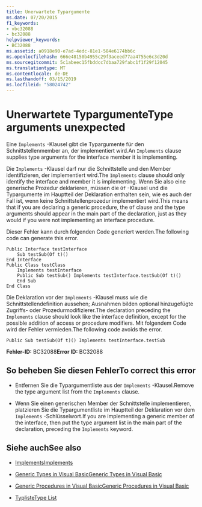 ```yaml
---
title: Unerwartete Typargumente
ms.date: 07/20/2015
f1_keywords:
- vbc32088
- bc32088
helpviewer_keywords:
- BC32088
ms.assetid: a0918e90-e7ad-4edc-81e1-584e6174bb6c
ms.openlocfilehash: 666e48150b4955c29f3aceed77aa4755e6c3d20d
ms.sourcegitcommit: 5c1abeec15fbddcc7dbaa729fabc1f1f29f12045
ms.translationtype: MT
ms.contentlocale: de-DE
ms.lasthandoff: 03/15/2019
ms.locfileid: "58024742"
---
```

# <a name="type-arguments-unexpected"></a><span data-ttu-id="3a73a-102">Unerwartete Typargumente</span><span class="sxs-lookup"><span data-stu-id="3a73a-102">Type arguments unexpected</span></span>
<span data-ttu-id="3a73a-103">Eine `Implements` -Klausel gibt die Typargumente für den Schnittstellenmember an, der implementiert wird.</span><span class="sxs-lookup"><span data-stu-id="3a73a-103">An `Implements` clause supplies type arguments for the interface member it is implementing.</span></span>  
  
 <span data-ttu-id="3a73a-104">Die `Implements` -Klausel darf nur die Schnittstelle und den Member identifizieren, der implementiert wird.</span><span class="sxs-lookup"><span data-stu-id="3a73a-104">The `Implements` clause should only identify the interface and member it is implementing.</span></span> <span data-ttu-id="3a73a-105">Wenn Sie also eine generische Prozedur deklarieren, müssen die `Of` -Klausel und die Typargumente im Hauptteil der Deklaration enthalten sein, wie es auch der Fall ist, wenn keine Schnittstellenprozedur implementiert wird.</span><span class="sxs-lookup"><span data-stu-id="3a73a-105">This means that if you are declaring a generic procedure, the `Of` clause and the type arguments should appear in the main part of the declaration, just as they would if you were not implementing an interface procedure.</span></span>  
  
 <span data-ttu-id="3a73a-106">Dieser Fehler kann durch folgenden Code generiert werden.</span><span class="sxs-lookup"><span data-stu-id="3a73a-106">The following code can generate this error.</span></span>  
  
```  
Public Interface testInterface  
    Sub testSub(Of t)()  
End Interface  
Public Class testClass  
    Implements testInterface  
    Public Sub testSub() Implements testInterface.testSub(Of t)()  
    End Sub  
End Class  
```  
  
 <span data-ttu-id="3a73a-107">Die Deklaration vor der `Implements` -Klausel muss wie die Schnittstellendefinition aussehen; Ausnahmen bilden optional hinzugefügte Zugriffs- oder Prozedurmodifizierer.</span><span class="sxs-lookup"><span data-stu-id="3a73a-107">The declaration preceding the `Implements` clause should look like the interface definition, except for the possible addition of access or procedure modifiers.</span></span> <span data-ttu-id="3a73a-108">Mit folgendem Code wird der Fehler vermieden.</span><span class="sxs-lookup"><span data-stu-id="3a73a-108">The following code avoids the error.</span></span>  
  
```  
Public Sub testSub(Of t)() Implements testInterface.testSub  
```  
  
 <span data-ttu-id="3a73a-109">**Fehler-ID:** BC32088</span><span class="sxs-lookup"><span data-stu-id="3a73a-109">**Error ID:** BC32088</span></span>  
  
## <a name="to-correct-this-error"></a><span data-ttu-id="3a73a-110">So beheben Sie diesen Fehler</span><span class="sxs-lookup"><span data-stu-id="3a73a-110">To correct this error</span></span>  
  
-   <span data-ttu-id="3a73a-111">Entfernen Sie die Typargumentliste aus der `Implements` -Klausel.</span><span class="sxs-lookup"><span data-stu-id="3a73a-111">Remove the type argument list from the `Implements` clause.</span></span>  
  
-   <span data-ttu-id="3a73a-112">Wenn Sie einen generischen Member der Schnittstelle implementieren, platzieren Sie die Typargumentliste im Hauptteil der Deklaration vor dem `Implements` -Schlüsselwort.</span><span class="sxs-lookup"><span data-stu-id="3a73a-112">If you are implementing a generic member of the interface, then put the type argument list in the main part of the declaration, preceding the `Implements` keyword.</span></span>  
  
## <a name="see-also"></a><span data-ttu-id="3a73a-113">Siehe auch</span><span class="sxs-lookup"><span data-stu-id="3a73a-113">See also</span></span>

- [<span data-ttu-id="3a73a-114">Implements</span><span class="sxs-lookup"><span data-stu-id="3a73a-114">Implements</span></span>](../../visual-basic/language-reference/statements/implements-clause.md)

- [<span data-ttu-id="3a73a-115">Generic Types in Visual Basic</span><span class="sxs-lookup"><span data-stu-id="3a73a-115">Generic Types in Visual Basic</span></span>](../../visual-basic/programming-guide/language-features/data-types/generic-types.md)
- [<span data-ttu-id="3a73a-116">Generic Procedures in Visual Basic</span><span class="sxs-lookup"><span data-stu-id="3a73a-116">Generic Procedures in Visual Basic</span></span>](../../visual-basic/programming-guide/language-features/data-types/generic-procedures.md)
- [<span data-ttu-id="3a73a-117">Typliste</span><span class="sxs-lookup"><span data-stu-id="3a73a-117">Type List</span></span>](../../visual-basic/language-reference/statements/type-list.md)
